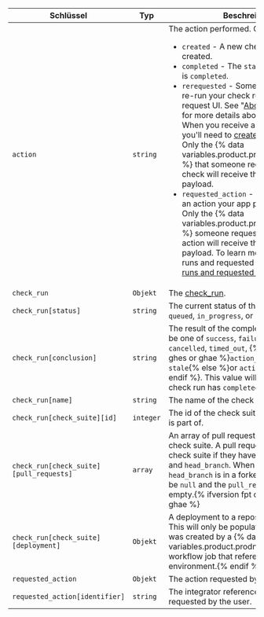 | Schlüssel                               | Typ       | Beschreibung                                                                                                                                                                                                                                                                                                           |
| --------------------------------------- | --------- | ---------------------------------------------------------------------------------------------------------------------------------------------------------------------------------------------------------------------------------------------------------------------------------------------------------------------- |
| `action`                                | `string`  | The action performed. Can be one of: <ul><li> `created` - A new check run was created.</li><li> `completed` - The `status` of the check run is `completed`.</li><li> `rerequested` - Someone requested to re-run your check run from the pull request UI. See "[About status checks](/articles/about-status-checks#checks)" for more details about the GitHub UI. When you receive a `rerequested` action, you'll need to [create a new check run](/rest/reference/checks#create-a-check-run). Only the {% data variables.product.prodname_github_app %} that someone requests to re-run the check will receive the `rerequested` payload.</li><li> `requested_action` - Someone requested an action your app provides to be taken. Only the {% data variables.product.prodname_github_app %} someone requests to perform an action will receive the `requested_action` payload. To learn more about check runs and requested actions, see "[Check runs and requested actions](/rest/reference/checks#check-runs-and-requested-actions)."</li></ul>                                                                                                                                                                                                                                                          |
| `check_run`                             | `Objekt`  | The [check_run](/rest/reference/checks#get-a-check-run).                                                                                                                                                                                                                                                               |
| `check_run[status]`                     | `string`  | The current status of the check run. Can be `queued`, `in_progress`, or `completed`.                                                                                                                                                                                                                                   |
| `check_run[conclusion]`                 | `string`  | The result of the completed check run. Can be one of `success`, `failure`, `neutral`, `cancelled`, `timed_out`,  {% ifversion fpt or ghes or ghae %}`action_required` or `stale`{% else %}or `action_required`{% endif %}. This value will be `null` until the check run has `completed`.                              |
| `check_run[name]`                       | `string`  | The name of the check run.                                                                                                                                                                                                                                                                                             |
| `check_run[check_suite][id]`            | `integer` | The id of the check suite that this check run is part of.                                                                                                                                                                                                                                                              |
| `check_run[check_suite][pull_requests]` | `array`   | An array of pull requests that match this check suite. A pull request matches a check suite if they have the same `head_sha` and `head_branch`. When the check suite's `head_branch` is in a forked repository it will be `null` and the `pull_requests` array will be empty.{% ifversion fpt or ghes > 3.0 or ghae %}
| `check_run[check_suite][deployment]`    | `Objekt`  | A deployment to a repository environment. This will only be populated if the check run was created by a {% data variables.product.prodname_actions %} workflow job that references an environment.{% endif %}
| `requested_action`                      | `Objekt`  | The action requested by the user.                                                                                                                                                                                                                                                                                      |
| `requested_action[identifier]`          | `string`  | The integrator reference of the action requested by the user.                                                                                                                                                                                                                                                          |
